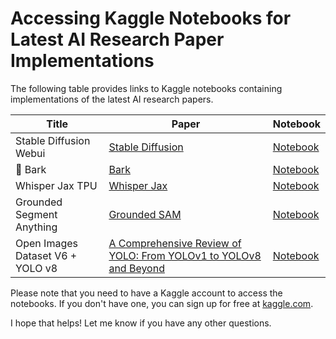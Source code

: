 # Accessing Kaggle Notebooks for Latest AI Research Paper Implementations

The following table provides links to Kaggle notebooks containing implementations of the latest AI research papers.

| Title | Paper | Notebook |
| --- | --- | --- |
| Stable Diffusion Webui | [Stable Diffusion](https://arxiv.org/pdf/2112.10752.pdf) | [Notebook](https://www.kaggle.com/code/paritprathamesh/stable-diffusion-webui-kaggle) |
| 🐶 Bark | [Bark](https://github.com/suno-ai/bark) | [Notebook](https://www.kaggle.com/paritprathamesh/bark-demo) |
| Whisper Jax TPU | [Whisper Jax](https://github.com/openai/whisper/discussions/1277) | [Notebook](https://www.kaggle.com/paritprathamesh/whisper-jax-tpu) |
| Grounded Segment Anything | [Grounded SAM](https://github.com/IDEA-Research/Grounded-Segment-Anything) | [Notebook](https://www.kaggle.com/paritprathamesh/grounded-segment-anything-demo) |
| Open Images Dataset V6 + YOLO v8 | [A Comprehensive Review of YOLO: From YOLOv1 to YOLOv8 and Beyond](https://arxiv.org/pdf/2304.00501.pdf) | [Notebook](https://www.kaggle.com/paritprathamesh/open-images-dataset-v6-yolo-v8) |

Please note that you need to have a Kaggle account to access the notebooks. If you don't have one, you can sign up for free at [kaggle.com](https://www.kaggle.com/account/login).


I hope that helps! Let me know if you have any other questions.
